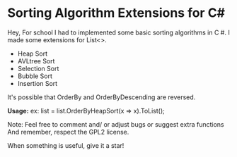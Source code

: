 # Sorting Algorithm Extensions for C#

Hey,
For school I had to implemented some basic sorting algorithms in C #. I made some extensions for List<>.

* Heap Sort
* AVLtree Sort
* Selection Sort
* Bubble Sort
* Insertion Sort

It's possible that OrderBy and OrderByDescending are reversed. 

**Usage:**
ex: list = list.OrderByHeapSort(x => x).ToList();

Note: Feel free to comment and/ or adjust bugs or suggest extra functions And remember, respect the GPL2 license.

When something is useful, give it a star!
